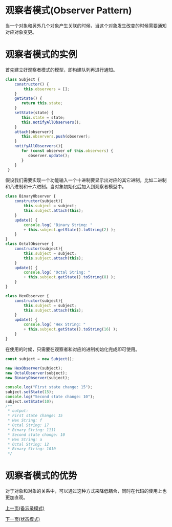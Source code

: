 # 观察者模式(Observer Pattern)
当一个对象和另外几个对象产生关联的时候，当这个对象发生改变的时候需要通知对应对象变更。

# 观察者模式的实例
首先建立好观察者模式的模型，即构建队列再进行通知。
```js
class Subject {
    constructor() {
        this.observers = [];
    }
    getState() {
       return this.state;
    }
    setState(state) {
       this.state = state;
       this.notifyAllObservers();
    }
    attach(observer){
       this.observers.push(observer);      
    }
    notifyAllObservers(){
       for (const observer of this.observers) {
          observer.update();
       }
    }  
 }
```
假设我们需要实现一个功能输入一个十进制要显示出对应的其它进制，比如二进制和八进制和十六进制。当对象初始化后加入到观察者模型中。
```js
class BinaryObserver {
    constructor(subject){
        this.subject = subject;
        this.subject.attach(this);
    }
    update() {
        console.log( "Binary String: " 
        + this.subject.getState().toString(2) ); 
    }
}
class OctalObserver {
    constructor(subject){
        this.subject = subject;
        this.subject.attach(this);
    }
    update() {
        console.log( "Octal String: " 
        + this.subject.getState().toString(8) ); 
    }
}

class HexObserver {
    constructor(subject){
        this.subject = subject;
        this.subject.attach(this);
    }
    update() {
        console.log( "Hex String: " 
        + this.subject.getState().toString(16) ); 
    }
}
```
在使用的时候，只需要在观察者和对应的进制初始化完成即可使用。
```js
const subject = new Subject();
 
new HexObserver(subject);
new OctalObserver(subject);
new BinaryObserver(subject);

console.log("First state change: 15");   
subject.setState(15);
console.log("Second state change: 10");  
subject.setState(10);
/**
 * output:
 * First state change: 15
 * Hex String: f
 * Octal String: 17
 * Binary String: 1111
 * Second state change: 10
 * Hex String: a
 * Octal String: 12
 * Binary String: 1010
 */
```

# 观察者模式的优势
对于对象和对象的关系中，可以通过这种方式来降低耦合，同时在代码的使用上也更加直观。

[上一页(备忘录模式)](../memento-pattern/README.md)

[下一页(状态模式)](../state-pattern/README.md)